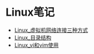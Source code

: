 # Linux笔记

* [Linux_虚拟机网络连接三种方式](./Linux_网络连接方式.md)
* [Linux_目录结构](./Linux_目录结构.md)
* [Linux_vi和vim使用](./Linux_vi和vim使用.md)
